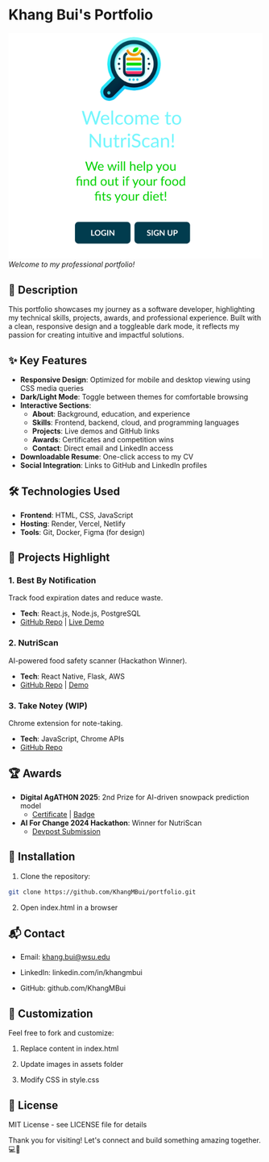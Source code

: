 # Khang Bui's Portfolio

![Portfolio Preview](./assets/project-1.png)  
*Welcome to my professional portfolio!*

## 📝 Description  
This portfolio showcases my journey as a software developer, highlighting my technical skills, projects, awards, and professional experience. Built with a clean, responsive design and a toggleable dark mode, it reflects my passion for creating intuitive and impactful solutions.

## ✨ Key Features  
- **Responsive Design**: Optimized for mobile and desktop viewing using CSS media queries  
- **Dark/Light Mode**: Toggle between themes for comfortable browsing  
- **Interactive Sections**:  
  - **About**: Background, education, and experience  
  - **Skills**: Frontend, backend, cloud, and programming languages  
  - **Projects**: Live demos and GitHub links  
  - **Awards**: Certificates and competition wins  
  - **Contact**: Direct email and LinkedIn access  
- **Downloadable Resume**: One-click access to my CV  
- **Social Integration**: Links to GitHub and LinkedIn profiles  

## 🛠 Technologies Used  
- **Frontend**: HTML, CSS, JavaScript  
- **Hosting**: Render, Vercel, Netlify  
- **Tools**: Git, Docker, Figma (for design)  

## 🚀 Projects Highlight  
### 1. Best By Notification  
Track food expiration dates and reduce waste.  
- **Tech**: React.js, Node.js, PostgreSQL  
- [GitHub Repo](https://github.com/WSU-Software-Development-Club/best-by-notification) | [Live Demo](https://best-by-notification.onrender.com/)  

### 2. NutriScan  
AI-powered food safety scanner (Hackathon Winner).  
- **Tech**: React Native, Flask, AWS  
- [GitHub Repo](https://github.com/KhangMBui/NutriScan) | [Demo](https://nutriscan-ruby.vercel.app/welcome)  

### 3. Take Notey (WIP)  
Chrome extension for note-taking.  
- **Tech**: JavaScript, Chrome APIs  
- [GitHub Repo](https://github.com/KhangMBui/take-note-extension)  

## 🏆 Awards  
- **Digital AgATH0N 2025**: 2nd Prize for AI-driven snowpack prediction model  
  - [Certificate](./assets/AgAIDCertificate.pdf) | [Badge](https://badgr.com/public/assertions/lpGheFBkSoqMjw1FWCNg0g)  
- **AI For Change 2024 Hackathon**: Winner for NutriScan  
  - [Devpost Submission](https://devpost.com/software/nutriscan-z4owgh)  

## 📂 Installation  
1. Clone the repository:  
```bash  
git clone https://github.com/KhangMBui/portfolio.git
```
2. Open index.html in a browser

## 📬 Contact
* Email: khang.bui@wsu.edu

* LinkedIn: linkedin.com/in/khangmbui

* GitHub: github.com/KhangMBui

## 🔄 Customization
Feel free to fork and customize:

1. Replace content in index.html

2. Update images in assets folder

3. Modify CSS in style.css

## 📜 License
MIT License - see LICENSE file for details

Thank you for visiting! Let's connect and build something amazing together. 💻🚀
